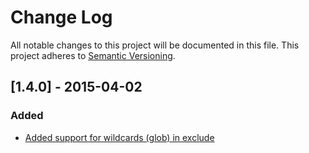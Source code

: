 # Change Log

All notable changes to this project will be documented in this file. This project adheres to [Semantic Versioning](https://semver.org/).

## [1.4.0] - 2015-04-02

### Added

* [Added support for wildcards (glob) in exclude](https://github.com/sebastianbergmann/php-file-iterator/pull/23)

